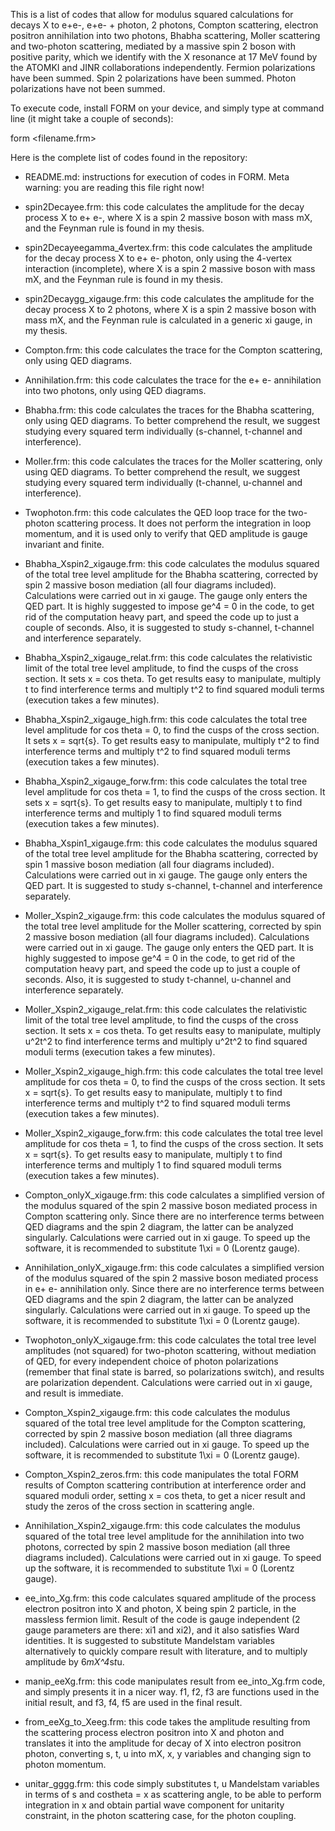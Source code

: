 This is a list of codes that allow for modulus squared calculations for decays X to e+e-, e+e- + photon, 2 photons, Compton scattering, electron positron annihilation into two photons, Bhabha scattering, Moller scattering and two-photon scattering, mediated by a massive spin 2 boson with positive parity, which we identify with the X resonance at 17 MeV found by the ATOMKI and JINR collaborations independently. Fermion polarizations have been summed. Spin 2 polarizations have been summed. Photon polarizations have not been summed.

To execute code, install FORM on your device, and simply type at command line (it might take a couple of seconds):

form <filename.frm>



Here is the complete list of codes found in the repository:
 - README.md: instructions for execution of codes in FORM. Meta warning: you are reading this file right now!
 
 - spin2Decayee.frm: this code calculates the amplitude for the decay process X to e+ e-, where X is a spin 2 massive boson with mass mX, and the Feynman rule is found in my thesis.

 - spin2Decayeegamma_4vertex.frm: this code calculates the amplitude for the decay process X to e+ e- photon, only using the 4-vertex interaction (incomplete), where X is a spin 2 massive boson with mass mX, and the Feynman rule is found in my thesis.
 
 - spin2Decaygg_xigauge.frm: this code calculates the amplitude for the decay process X to 2 photons, where X is a spin 2 massive boson with mass mX, and the Feynman rule is calculated in a generic xi gauge, in my thesis.
 
 - Compton.frm: this code calculates the trace for the Compton scattering, only using QED diagrams.
 
 - Annihilation.frm: this code calculates the trace for the e+ e- annihilation into two photons, only using QED diagrams.

 - Bhabha.frm: this code calculates the traces for the Bhabha scattering, only using QED diagrams. To better comprehend the result, we suggest studying every squared term individually (s-channel, t-channel and interference).
 
 - Moller.frm: this code calculates the traces for the Moller scattering, only using QED diagrams. To better comprehend the result, we suggest studying every squared term individually (t-channel, u-channel and interference).

 - Twophoton.frm: this code calculates the QED loop trace for the two-photon scattering process. It does not perform the integration in loop momentum, and it is used only to verify that QED amplitude is gauge invariant and finite.

 - Bhabha_Xspin2_xigauge.frm: this code calculates the modulus squared of the total tree level amplitude for the Bhabha scattering, corrected by spin 2 massive boson mediation (all four diagrams included). Calculations were carried out in xi gauge. The gauge only enters the QED part. It is highly suggested to impose ge^4 = 0 in the code, to get rid of the computation heavy part, and speed the code up to just a couple of seconds. Also, it is suggested to study s-channel, t-channel and interference separately.

- Bhabha_Xspin2_xigauge_relat.frm: this code calculates the relativistic limit of the total tree level amplitude, to find the cusps of the cross section. It sets x = cos theta. To get results easy to manipulate, multiply t to find interference terms and multiply t^2 to find squared moduli terms (execution takes a few minutes).

 - Bhabha_Xspin2_xigauge_high.frm: this code calculates the total tree level amplitude for cos theta = 0, to find the cusps of the cross section. It sets x = sqrt{s}. To get results easy to manipulate, multiply t^2 to find interference terms and multiply t^2 to find squared moduli terms (execution takes a few minutes).

 - Bhabha_Xspin2_xigauge_forw.frm: this code calculates the total tree level amplitude for cos theta = 1, to find the cusps of the cross section. It sets x = sqrt{s}. To get results easy to manipulate, multiply t to find interference terms and multiply 1 to find squared moduli terms (execution takes a few minutes).

 - Bhabha_Xspin1_xigauge.frm: this code calculates the modulus squared of the total tree level amplitude for the Bhabha scattering, corrected by spin 1 massive boson mediation (all four diagrams included). Calculations were carried out in xi gauge. The gauge only enters the QED part. It is suggested to study s-channel, t-channel and interference separately.

 - Moller_Xspin2_xigauge.frm: this code calculates the modulus squared of the total tree level amplitude for the Moller scattering, corrected by spin 2 massive boson mediation (all four diagrams included). Calculations were carried out in xi gauge. The gauge only enters the QED part. It is highly suggested to impose ge^4 = 0 in the code, to get rid of the computation heavy part, and speed the code up to just a couple of seconds. Also, it is suggested to study t-channel, u-channel and interference separately.

 - Moller_Xspin2_xigauge_relat.frm: this code calculates the relativistic limit of the total tree level amplitude, to find the cusps of the cross section. It sets x = cos theta. To get results easy to manipulate, multiply u^2t^2 to find interference terms and multiply u^2t^2 to find squared moduli terms (execution takes a few minutes).

 - Moller_Xspin2_xigauge_high.frm: this code calculates the total tree level amplitude for cos theta = 0, to find the cusps of the cross section. It sets x = sqrt{s}. To get results easy to manipulate, multiply t to find interference terms and multiply t^2 to find squared moduli terms (execution takes a few minutes).

 - Moller_Xspin2_xigauge_forw.frm: this code calculates the total tree level amplitude for cos theta = 1, to find the cusps of the cross section. It sets x = sqrt{s}. To get results easy to manipulate, multiply t to find interference terms and multiply 1 to find squared moduli terms (execution takes a few minutes).

 - Compton_onlyX_xigauge.frm: this code calculates a simplified version of the modulus squared of the spin 2 massive boson mediated process in Compton scattering only. Since there are no interference terms between QED diagrams and the spin 2 diagram, the latter can be analyzed singularly. Calculations were carried out in xi gauge. To speed up the software, it is recommended to substitute 1\xi = 0 (Lorentz gauge).
 
 - Annihilation_onlyX_xigauge.frm: this code calculates a simplified version of the modulus squared of the spin 2 massive boson mediated process in e+ e- annihilation only. Since there are no interference terms between QED diagrams and the spin 2 diagram, the latter can be analyzed singularly. Calculations were carried out in xi gauge. To speed up the software, it is recommended to substitute 1\xi = 0 (Lorentz gauge).

 - Twophoton_onlyX_xigauge.frm:	this code calculates the total tree level amplitudes (not squared) for two-photon scattering, without mediation of QED, for every independent choice of photon polarizations (remember that final state is barred, so polarizations switch), and results are polarization dependent. Calculations were carried out in xi gauge, and result is immediate.

 - Compton_Xspin2_xigauge.frm: this code calculates the modulus squared of the total tree level amplitude for the Compton scattering, corrected by spin 2 massive boson mediation (all three diagrams included). Calculations were carried out in xi gauge. To speed up the software, it is recommended to substitute 1\xi = 0 (Lorentz gauge).

 - Compton_Xspin2_zeros.frm: this code manipulates the total FORM results of Compton scattering contribution at interference order and squared moduli order, setting x = cos theta, to get a nicer result and study the zeros of the cross section in scattering angle.

 - Annihilation_Xspin2_xigauge.frm: this code calculates the modulus squared of the total tree level amplitude for the annihilation into two photons, corrected by spin 2 massive boson mediation (all three diagrams included). Calculations were carried out in xi gauge. To speed up the software, it is recommended to substitute 1\xi = 0 (Lorentz gauge).
 
 - ee_into_Xg.frm: this code calculates squared amplitude of the process electron positron into X and photon, X being spin 2 particle, in the massless fermion limit. Result of the code is gauge independent (2 gauge parameters are there: xi1 and xi2), and it also satisfies Ward identities. It is suggested to substitute Mandelstam variables alternatively to quickly compare result with literature, and to multiply amplitude by 6*mX^4*s*t*u.

 - manip_eeXg.frm: this code manipulates result from ee_into_Xg.frm code, and simply presents it in a nicer way. f1, f2, f3 are functions used in the initial result, and f3, f4, f5 are used in the final result.

 - from_eeXg_to_Xeeg.frm: this code takes the amplitude resulting from the scattering process electron positron into X and photon and translates it into the amplitude for decay of X into electron positron photon, converting s, t, u into mX, x, y variables and changing sign to photon momentum. 

 - unitar_gggg.frm: this code simply substitutes t, u Mandelstam variables in terms of s and costheta = x as scattering angle, to be able to perform integration in x and obtain partial wave component for unitarity constraint, in the photon scattering case, for the photon coupling.  